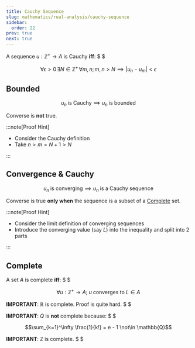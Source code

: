 ```yaml
---
title: Cauchy Sequence
slug: mathematics/real-analysis/cauchy-sequence
sidebar:
  order: 22
prev: true
next: true
---
```


A sequence $u:\mathbb{Z}^+ \rightarrow A$ is Cauchy **iff**: $ $

```math
\forall \epsilon \gt 0\,
\exists N \in \mathbb{Z}^+\,
\forall m,n;
m,n \gt N
\implies
\lvert
u_n - u_m
\rvert \lt \epsilon
```

## Bounded

```math
u_n\;\text{is Cauchy} \implies u_n\;\text{is bounded}
```

Converse is **not** true.

:::note[Proof Hint]

- Consider the Cauchy definition
- Take $n \gt m = N + 1 \gt N$

:::

## Convergence & Cauchy

```math
u_n\;\text{is converging}
\implies
u_n\;\text{is a Cauchy sequence}
```

Converse is true **only when** the sequence is a subset of a
[Complete](/mathematics/real-analysis/cauchy-sequence/#complete) set.

:::note[Proof Hint]

- Consider the limit definition of converging sequences
- Introduce the converging value (say $L$) into the inequality and split into 2
  parts

:::

## Complete

A set $A$ is complete **iff**: $ $

```math
\forall u:\mathbb{Z}^+ \rightarrow A;\; u\;\text{converges to}\; L \in A
```

<b>IMPORTANT</b>: $\mathbb{R}$ is complete. Proof is quite hard. $ $

<b>IMPORTANT</b>: $Q$ is **not** complete because: $ $

```math
\sum_{k=1}^\infty \frac{1}{k!} = e - 1 \not\in \mathbb{Q}
```

<b>IMPORTANT</b>: $\mathbb{Z}$ is complete. $ $
